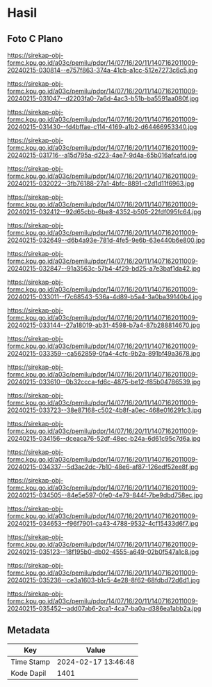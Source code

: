 # Hasil

## Foto C Plano

https://sirekap-obj-formc.kpu.go.id/a03c/pemilu/pdpr/14/07/16/20/11/1407162011009-20240215-030814--e757f863-374a-41cb-a1cc-512e7273c6c5.jpg

https://sirekap-obj-formc.kpu.go.id/a03c/pemilu/pdpr/14/07/16/20/11/1407162011009-20240215-031047--d2203fa0-7a6d-4ac3-b51b-ba5591aa080f.jpg

https://sirekap-obj-formc.kpu.go.id/a03c/pemilu/pdpr/14/07/16/20/11/1407162011009-20240215-031430--fd4bffae-c114-4169-a1b2-d64466953340.jpg

https://sirekap-obj-formc.kpu.go.id/a03c/pemilu/pdpr/14/07/16/20/11/1407162011009-20240215-031716--a15d795a-d223-4ae7-9d4a-65b016afcafd.jpg

https://sirekap-obj-formc.kpu.go.id/a03c/pemilu/pdpr/14/07/16/20/11/1407162011009-20240215-032022--3fb76188-27a1-4bfc-8891-c2d1d11f6963.jpg

https://sirekap-obj-formc.kpu.go.id/a03c/pemilu/pdpr/14/07/16/20/11/1407162011009-20240215-032412--92d65cbb-6be8-4352-b505-22fdf095fc64.jpg

https://sirekap-obj-formc.kpu.go.id/a03c/pemilu/pdpr/14/07/16/20/11/1407162011009-20240215-032649--d6b4a93e-781d-4fe5-9e6b-63e440b6e800.jpg

https://sirekap-obj-formc.kpu.go.id/a03c/pemilu/pdpr/14/07/16/20/11/1407162011009-20240215-032847--91a3563c-57b4-4f29-bd25-a7e3baf1da42.jpg

https://sirekap-obj-formc.kpu.go.id/a03c/pemilu/pdpr/14/07/16/20/11/1407162011009-20240215-033011--f7c68543-536a-4d89-b5a4-3a0ba39140b4.jpg

https://sirekap-obj-formc.kpu.go.id/a03c/pemilu/pdpr/14/07/16/20/11/1407162011009-20240215-033144--27a18019-ab31-4598-b7a4-87b288814670.jpg

https://sirekap-obj-formc.kpu.go.id/a03c/pemilu/pdpr/14/07/16/20/11/1407162011009-20240215-033359--ca562859-0fa4-4cfc-9b2a-891bf49a3678.jpg

https://sirekap-obj-formc.kpu.go.id/a03c/pemilu/pdpr/14/07/16/20/11/1407162011009-20240215-033610--0b32ccca-fd6c-4875-be12-f85b04786539.jpg

https://sirekap-obj-formc.kpu.go.id/a03c/pemilu/pdpr/14/07/16/20/11/1407162011009-20240215-033723--38e87168-c502-4b8f-a0ec-468e016291c3.jpg

https://sirekap-obj-formc.kpu.go.id/a03c/pemilu/pdpr/14/07/16/20/11/1407162011009-20240215-034156--dceaca76-52df-48ec-b24a-6d61c95c7d6a.jpg

https://sirekap-obj-formc.kpu.go.id/a03c/pemilu/pdpr/14/07/16/20/11/1407162011009-20240215-034337--5d3ac2dc-7b10-48e6-af87-126edf52ee8f.jpg

https://sirekap-obj-formc.kpu.go.id/a03c/pemilu/pdpr/14/07/16/20/11/1407162011009-20240215-034505--84e5e597-0fe0-4e79-844f-7be9dbd758ec.jpg

https://sirekap-obj-formc.kpu.go.id/a03c/pemilu/pdpr/14/07/16/20/11/1407162011009-20240215-034653--f96f7901-ca43-4788-9532-4cf15433d6f7.jpg

https://sirekap-obj-formc.kpu.go.id/a03c/pemilu/pdpr/14/07/16/20/11/1407162011009-20240215-035123--18f195b0-db02-4555-a649-02b0f547a1c8.jpg

https://sirekap-obj-formc.kpu.go.id/a03c/pemilu/pdpr/14/07/16/20/11/1407162011009-20240215-035236--ce3a1603-b1c5-4e28-8f62-68fdbd72d6d1.jpg

https://sirekap-obj-formc.kpu.go.id/a03c/pemilu/pdpr/14/07/16/20/11/1407162011009-20240215-035452--add07ab6-2ca1-4ca7-ba0a-d386ea1abb2a.jpg


## Metadata

| Key        | Value               |
| ---------- | ------------------- |
| Time Stamp | 2024-02-17 13:46:48 |
| Kode Dapil | 1401                |



